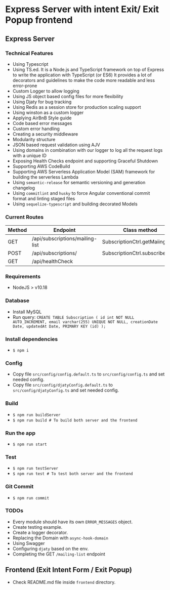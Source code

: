 Express Server with intent Exit/ Exit Popup frontend
===

## Express Server
### Technical Features
- Using Typescript
- Using TS.ed. It is a Node.js and TypeScript framework on top of Express to write the application with TypeScript (or ES6)
  It provides a lot of decorators and guidelines to make the code more readable and less error-prone
- Custom Logger to allow logging
- Using JS object based config files for more flexibility
- Using Djaty for bug tracking
- Using Redis as a session store for production scaling support
- Using winston as a custom logger
- Applying AirBnB Style guide 
- Code based error messages
- Custom error handling
- Creating a security middleware
- Modularity structure
- JSON based request validation using AJV
- Using domains in combination with our logger to log all the request logs with a unique ID
- Exposing Health Checks endpoint and supporting Graceful Shutdown
- Supporting AWS CodeBuild
- Supporting AWS Serverless Application Model (SAM) framework for building the serverless Lambda
- Using `semantic-release` for semantic versioning and generation changelog
- Using `commitlint` and `husky` to force Angular conventional commit format and linting staged files
- Using `sequelize-typescript` and building decorated Models

### Current Routes
| Method         | Endpoint                        | Class method                     |
| -------------- | ------------------------------- | -------------------------------- |
| GET            | /api/subscriptions/mailing-list | SubscriptionCtrl.getMaiingList() |
| POST           | /api/subscriptions/             | SubscriptionCtrl.subscribe()     |
| GET            | /api/healthCheck                |                                  |

### Requirements
- NodeJS > v10.18

### Database
- Install MySQL
- Run query: `CREATE TABLE Subscription ( id int NOT NULL AUTO_INCREMENT, email varchar(255) UNIQUE NOT NULL, creationDate Date, updatedAt Date, PRIMARY KEY (id) );`

### Install dependencies
- `$ npm i`

### Config
- Copy file `src/config/config.default.ts` to `src/config/config.ts` and set needed config.
- Copy file `src/config/djatyConfig.default.ts` to `src/config/djatyConfig.ts` and set needed config.

### Build
- `$ npm run buildServer`
- `$ npm run build # To build both server and the frontend`

### Run the app
- `$ npm run start`

### Test
- `$ npm run testServer`
- `$ npm run test # To test both server and the frontend`

### Git Commit
- `$ npm run commit`

### TODOs
- Every module should have its own `ERROR_MESSAGES` object.
- Create testing example.
- Create a logger decorator.
- Replacing the Domain with `async-hook-domain`
- Using Swagger
- Configuring `djaty` based on the env.
- Completing the GET `/mailing-list` endpoint

## Frontend (Exit Intent Form / Exit Popup)
- Check README.md file inside `frontend` directory.
